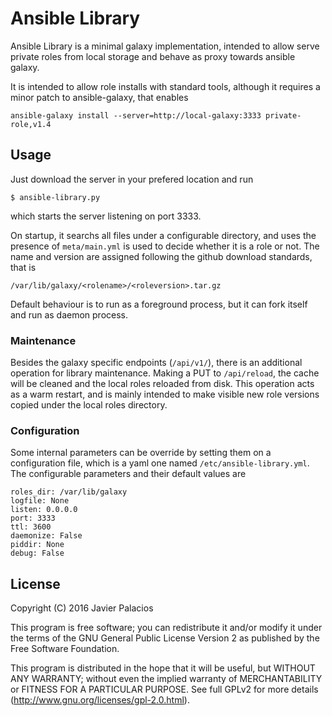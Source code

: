 
# Ansible Library

Ansible Library is a minimal galaxy implementation, intended to allow serve
private roles from local storage and behave as proxy towards ansible galaxy.

It is intended to allow role installs with standard tools, although it requires
a minor patch to ansible-galaxy, that enables

    ansible-galaxy install --server=http://local-galaxy:3333 private-role,v1.4

## Usage

Just download the server in your prefered location and run

    $ ansible-library.py

which starts the server listening on port 3333.

On startup, it searchs all files under a configurable directory, and uses the
presence of `meta/main.yml` is used to decide whether it is a role or not. The
name and version are assigned following the github download standards, that is

    /var/lib/galaxy/<rolename>/<roleversion>.tar.gz

Default behaviour is to run as a foreground process, but it can fork itself and
run as daemon process.

### Maintenance

Besides the galaxy specific endpoints (`/api/v1/`), there is an additional
operation for library maintenance. Making a PUT to `/api/reload`, the cache
will be cleaned and the local roles reloaded from disk. This operation acts
as a warm restart, and is mainly intended to make visible new role versions
copied under the local roles directory.

### Configuration

Some internal parameters can be override by setting them on a configuration
file, which is a yaml one named `/etc/ansible-library.yml`. The configurable
parameters and their default values are

    roles_dir: /var/lib/galaxy
    logfile: None
    listen: 0.0.0.0
    port: 3333
    ttl: 3600
    daemonize: False
    piddir: None
    debug: False

## License

Copyright (C) 2016 Javier Palacios

This program is free software; you can redistribute it and/or
modify it under the terms of the GNU General Public License
Version 2 as published by the Free Software Foundation.

This program is distributed in the hope that it will be useful,
but WITHOUT ANY WARRANTY; without even the implied warranty of
MERCHANTABILITY or FITNESS FOR A PARTICULAR PURPOSE. See full
GPLv2 for more details (http://www.gnu.org/licenses/gpl-2.0.html).


